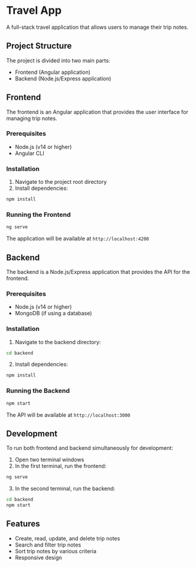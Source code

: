 # Travel App

A full-stack travel application that allows users to manage their trip notes.

## Project Structure

The project is divided into two main parts:
- Frontend (Angular application)
- Backend (Node.js/Express application)

## Frontend

The frontend is an Angular application that provides the user interface for managing trip notes.

### Prerequisites
- Node.js (v14 or higher)
- Angular CLI

### Installation
1. Navigate to the project root directory
2. Install dependencies:
```bash
npm install
```

### Running the Frontend
```bash
ng serve
```
The application will be available at `http://localhost:4200`

## Backend

The backend is a Node.js/Express application that provides the API for the frontend.

### Prerequisites
- Node.js (v14 or higher)
- MongoDB (if using a database)

### Installation
1. Navigate to the backend directory:
```bash
cd backend
```
2. Install dependencies:
```bash
npm install
```

### Running the Backend
```bash
npm start
```
The API will be available at `http://localhost:3000`

## Development

To run both frontend and backend simultaneously for development:
1. Open two terminal windows
2. In the first terminal, run the frontend:
```bash
ng serve
```
3. In the second terminal, run the backend:
```bash
cd backend
npm start
```

## Features
- Create, read, update, and delete trip notes
- Search and filter trip notes
- Sort trip notes by various criteria
- Responsive design
